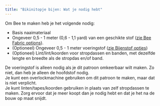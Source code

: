 ```yaml
---
title: "Bikinitopje bijen: Wat je nodig hebt"
---
```


Om Bee te maken heb je het volgende nodig:

- Basis naaimateriaal
- Ongeveer 0,5 - 1 meter (0,6 - 1,1 yard) van een geschikte stof ([zie Bee Fabric options](/docs/patterns/bee/fabric/)).
- (Optioneel) Ongeveer 0,5 - 1 meter voeringstof ([zie Bijenstof opties](/docs/patterns/bee/fabric/))
- (Optioneel) Lint/lint/koorden voor stropdassen en banden, met dezelfde lengte en breedte als de stropdas en/of band.

<Note>

De voeringstof is alleen nodig als je dit patroon omkeerbaar wilt maken. Zo niet, dan heb je alleen de hoofdstof nodig.  
Je kunt een overlockmachine gebruiken om dit patroon te maken, maar dat is niet verplicht.  
Je kunt linten/tapes/koorden gebruiken in plaats van zelf stropdassen te maken. Zorg ervoor dat je meer koopt dan je nodig hebt en dat je het na de bouw op maat snijdt.

</Note>
